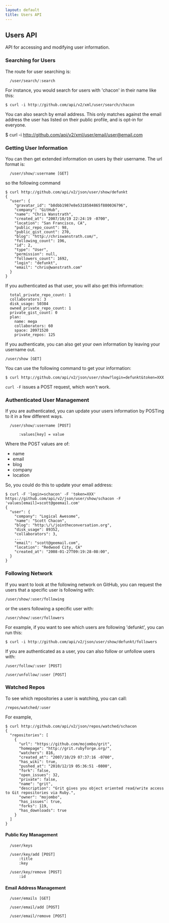 ```yaml
---
layout: default
title: Users API
---
```


## Users API ##

API for accessing and modifying user information.

### Searching for Users ###

The route for user searching is:

	  /user/search/:search

For instance, you would search for users with 'chacon' in their name like this:

	$ curl -i http://github.com/api/v2/xml/user/search/chacon

You can also search by email address.  This only matches against the email address
the user has listed on their public profile, and is opt-in for everyone.

  $ curl -i http://github.com/api/v2/xml/user/email/user@email.com

### Getting User Information ###

You can then get extended information on users by their username.  The url format is:

	  /user/show/:username [GET]

so the following command

    $ curl http://github.com/api/v2/json/user/show/defunkt
    {
      "user": {
        "gravatar_id": "b8dbb1987e8e5318584865f880036796",
        "company": "GitHub",
        "name": "Chris Wanstrath",
        "created_at": "2007/10/19 22:24:19 -0700",
        "location": "San Francisco, CA",
        "public_repo_count": 98,
        "public_gist_count": 270,
        "blog": "http://chriswanstrath.com/",
        "following_count": 196,
        "id": 2,
        "type": "User",
        "permission": null,
        "followers_count": 1692,
        "login": "defunkt",
        "email": "chris@wanstrath.com"
      }
    }

If you authenticated as that user, you will also get this information:

	  total_private_repo_count: 1
	  collaborators: 3
	  disk_usage: 50384
	  owned_private_repo_count: 1
	  private_gist_count: 0
	  plan:
	    name: mega
	    collaborators: 60
	    space: 20971520
	    private_repos: 125

If you authenticate, you can also get your own information by leaving your username out.

    /user/show [GET]

You can use the following command to get your information:

    $ curl http://github.com/api/v2/json/user/show?login=defunkt&token=XXX

`curl -F` issues a POST request, which won't work.

### Authenticated User Management ###

If you are authenticated, you can update your users information by
POSTing to it in a few different ways.

	  /user/show/:username [POST]

	      :values[key] = value

Where the POST values are of:

* name
* email
* blog
* company
* location

So, you could do this to update your email address:

    $ curl -F 'login=schacon' -F 'token=XXX' https://github.com/api/v2/json/user/show/schacon -F 'values[email]=scott@geemail.com'
    {
      "user": {
        "company": "Logical Awesome",
        "name": "Scott Chacon",
        "blog": "http:\/\/jointheconversation.org",
        "disk_usage": 89352,
        "collaborators": 3,
        ...
        "email": "scott@geemail.com",
        "location": "Redwood City, CA"
        "created_at": "2008-01-27T09:19:28-08:00",
      }
    }


### Following Network ###

If you want to look at the following network on GitHub, you can request the users that a specific user is following with:

    /user/show/:user/following

or the users following a specific user with:


    /user/show/:user/followers

For example, if you want to see which users are following 'defunkt', you can run this:

	$ curl -i http://github.com/api/v2/json/user/show/defunkt/followers

If you are authenticated as a user, you can also follow or unfollow users with:

	/user/follow/:user [POST]

	/user/unfollow/:user [POST]


### Watched Repos ###

To see which repositories a user is watching, you can call:

	/repos/watched/:user

For example,

    $ curl http://github.com/api/v2/json/repos/watched/schacon
    {
      "repositories": [
        {
          "url": "https://github.com/mojombo/grit",
          "homepage": "http://grit.rubyforge.org/",
          "watchers": 816,
          "created_at": "2007/10/29 07:37:16 -0700",
          "has_wiki": true,
          "pushed_at": "2010/12/19 05:36:51 -0800",
          "fork": false,
          "open_issues": 32,
          "private": false,
          "name": "grit",
          "description": "Grit gives you object oriented read/write access to Git repositories via Ruby.",
          "owner": "mojombo",
          "has_issues": true,
          "forks": 119,
          "has_downloads": true
        }
      ]
    }

#### Public Key Management ####

	  /user/keys

	  /user/key/add [POST]
	      :title
	      :key

	  /user/key/remove [POST]
	      :id

#### Email Address Management ####

	  /user/emails [GET]

	  /user/email/add [POST]

	  /user/email/remove [POST]
